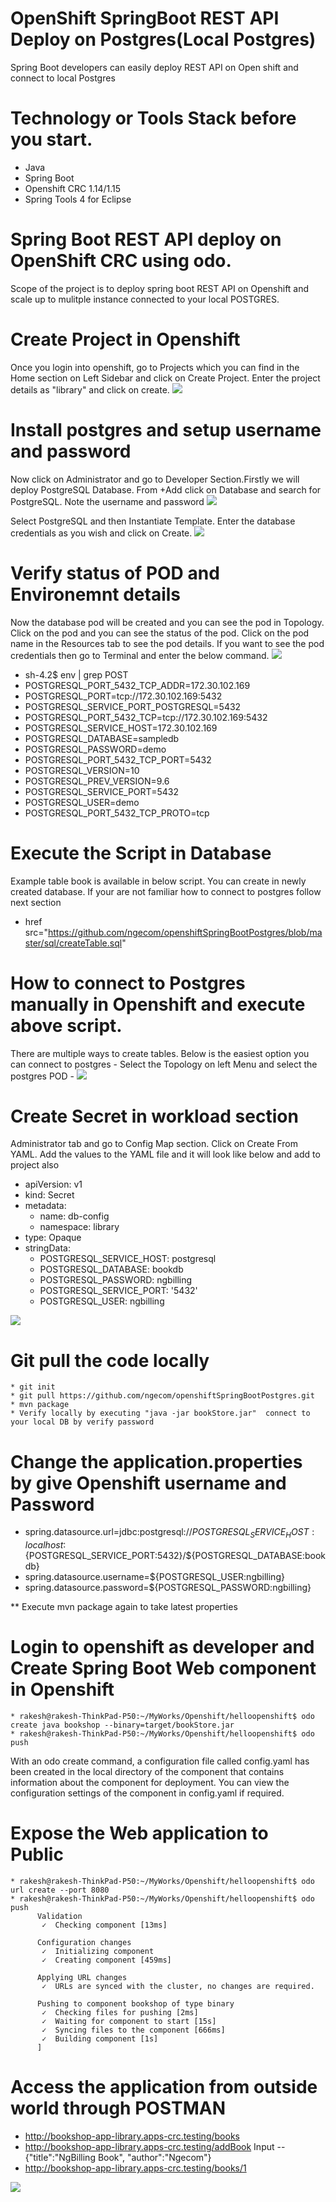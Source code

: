 #  OpenShift SpringBoot REST API Deploy on Postgres(Local Postgres)

Spring Boot developers can easily deploy REST API on Open shift and connect to local Postgres

# Technology or Tools Stack before you start.
  * Java
  * Spring Boot
  * Openshift CRC 1.14/1.15
  * Spring Tools 4 for Eclipse
  
# Spring Boot REST API deploy on OpenShift CRC using odo.

Scope of the project is to deploy spring boot REST API on Openshift and scale up to mulitple instance connected to your local POSTGRES.

# Create Project in Openshift

Once you login into openshift, go to Projects which you can find in the Home section on Left Sidebar and click on Create Project. 
Enter the project details as "library" and click on create.
<img src="https://github.com/ngecom/openshiftSpringBootPostgres/blob/master/CreateProject.png">

# Install postgres and setup username and password
  Now click on Administrator and go to Developer Section.Firstly we will deploy PostgreSQL Database. From +Add click on Database and search for PostgreSQL.
  Note the username and password
<img src="https://github.com/ngecom/openshiftSpringBootPostgres/blob/master/postgres-persistent.png">

Select PostgreSQL and then Instantiate Template. Enter the database credentials as you wish and click on Create.
<img src="hhttps://github.com/ngecom/openshiftSpringBootPostgres/blob/master/PostgresTemplate.png">

# Verify status of POD and Environemnt details
Now the database pod will be created and you can see the pod in Topology. Click on the pod and you can see the status of the pod. Click on the pod name in the Resources tab to see the pod details.
If you want to see the pod credentials then go to Terminal and enter the below command.
<img src="https://github.com/ngecom/openshiftSpringBootPostgres/blob/master/VerifyEnvVariables.png">
  - sh-4.2$ env | grep POST
  -   POSTGRESQL_PORT_5432_TCP_ADDR=172.30.102.169
  -   POSTGRESQL_PORT=tcp://172.30.102.169:5432
  -   POSTGRESQL_SERVICE_PORT_POSTGRESQL=5432
  -   POSTGRESQL_PORT_5432_TCP=tcp://172.30.102.169:5432
  -   POSTGRESQL_SERVICE_HOST=172.30.102.169
  -   POSTGRESQL_DATABASE=sampledb
  -   POSTGRESQL_PASSWORD=demo
  -   POSTGRESQL_PORT_5432_TCP_PORT=5432
  -   POSTGRESQL_VERSION=10
  -   POSTGRESQL_PREV_VERSION=9.6
  -   POSTGRESQL_SERVICE_PORT=5432
  -   POSTGRESQL_USER=demo
  -   POSTGRESQL_PORT_5432_TCP_PROTO=tcp
# Execute the Script in Database      
  Example table book is available in below script. You can create in newly created database.  If your are not familiar how to connect to postgres follow next section
  * href src="https://github.com/ngecom/openshiftSpringBootPostgres/blob/master/sql/createTable.sql"

# How to connect to Postgres manually in Openshift and execute above script.
  There are multiple ways to create tables. Below is the easiest option you can connect to postgres
     - Select the Topology on left Menu and select the postgres POD
     - <img src="https://github.com/ngecom/openshiftSpringBootPostgres/blob/master/ConnectPostgresCreateTable.png">

#  Create Secret in workload section

Administrator tab and go to Config Map section. Click on Create From YAML. Add the values to the YAML file and it will look like below and 
add to project also

 - apiVersion: v1
 - kind: Secret
 - metadata:
   - name: db-config
   - namespace: library
 - type: Opaque
 - stringData:
   - POSTGRESQL_SERVICE_HOST: postgresql
   - POSTGRESQL_DATABASE: bookdb
   - POSTGRESQL_PASSWORD: ngbilling
   - POSTGRESQL_SERVICE_PORT: '5432'
   - POSTGRESQL_USER: ngbilling
   
<img src="https://github.com/ngecom/openshiftSpringBootPostgres/blob/master/ConfigMap.png">  

# Git pull the code locally
    * git init
    * git pull https://github.com/ngecom/openshiftSpringBootPostgres.git
    * mvn package
    * Verify locally by executing "java -jar bookStore.jar"  connect to your local DB by verify password
    
# Change the application.properties by give Openshift username and Password 
  * spring.datasource.url=jdbc:postgresql://${POSTGRESQL_SERVICE_HOST:localhost}:${POSTGRESQL_SERVICE_PORT:5432}/${POSTGRESQL_DATABASE:bookdb}
  * spring.datasource.username=${POSTGRESQL_USER:ngbilling}
  * spring.datasource.password=${POSTGRESQL_PASSWORD:ngbilling}
  
  ** Execute mvn package again to take latest properties
  
# Login to openshift as developer and Create Spring Boot Web component in Openshift

    * rakesh@rakesh-ThinkPad-P50:~/MyWorks/Openshift/helloopenshift$ odo create java bookshop --binary=target/bookStore.jar
    * rakesh@rakesh-ThinkPad-P50:~/MyWorks/Openshift/helloopenshift$ odo push
 
With an odo create command, a configuration file called config.yaml has been created in the local directory of the component that contains information about the component for deployment. You can view the configuration settings of the component in config.yaml if required.
     
# Expose the Web application to Public
    * rakesh@rakesh-ThinkPad-P50:~/MyWorks/Openshift/helloopenshift$ odo url create --port 8080
    * rakesh@rakesh-ThinkPad-P50:~/MyWorks/Openshift/helloopenshift$ odo push
          Validation
           ✓  Checking component [13ms]

          Configuration changes
           ✓  Initializing component
           ✓  Creating component [459ms]

          Applying URL changes
           ✓  URLs are synced with the cluster, no changes are required.

          Pushing to component bookshop of type binary
           ✓  Checking files for pushing [2ms]
           ✓  Waiting for component to start [15s]
           ✓  Syncing files to the component [666ms]
           ✓  Building component [1s]
          ]

# Access the application from outside world through POSTMAN
  * http://bookshop-app-library.apps-crc.testing/books
  * http://bookshop-app-library.apps-crc.testing/addBook
      Input -- {"title":"NgBilling Book", "author":"Ngecom"}
  * http://bookshop-app-library.apps-crc.testing/books/1    
 <img src="https://github.com/ngecom/openshiftSpringBootPostgres/blob/master/postman-findByBook.png">  
     
